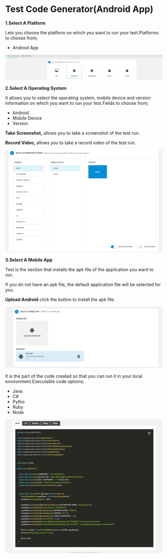 # Test Code Generator(Android App)



**1.Select A Platform**

Lets you choose the platform on which you want to run your test.Platforms to choose from;

* Android App





![](../.gitbook/assets/image.png)

**2.Select A Operating System**

It allows you to select the operating system, mobile device and version information on which you want to run your test.Fields to choose from;

* Android
* Mobile Device
* Version

**Take Screenshot,** allows you to take a screenshot of the test run.

**Record Video,** allows you to take a record video of the test run.



![](<../.gitbook/assets/image (16).png>)

**3.Select A Mobile App**

Test is the section that installs the apk file of the application you want to run.

If you do not have an apk file, the default application file will be selected for you.

**Upload Android** click the button to install the apk file.





![](<../.gitbook/assets/image (21).png>)



It is the part of the code created so that you can run it in your local environment.Executable code options;

* Java
* C#
* Pytho
* Ruby
* Node

![](<../.gitbook/assets/image (14).png>)
